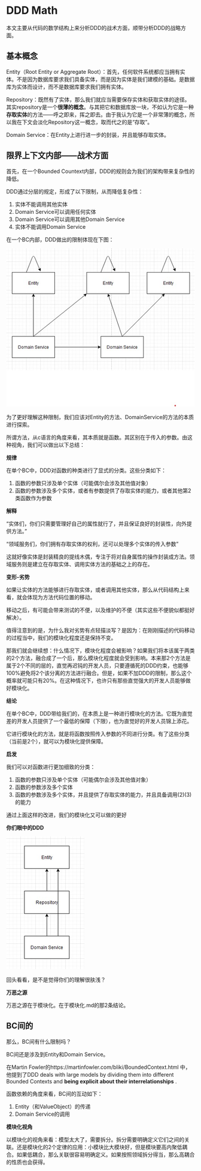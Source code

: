 # DDD Math

本文主要从代码的数学结构上来分析DDD的战术方面，顺带分析DDD的战略方面。

## 基本概念

Entity（Root Entity or Aggregate Root）：首先，任何软件系统都应当拥有实体。不是因为数据库要求我们具备实体，而是因为实体是我们建模的基础。是数据库为实体而设计，而不是数据库要求我们拥有实体。

Repository：既然有了实体，那么我们就应当需要保存实体和获取实体的途径。其实repository是一个**很薄的概念**。与其把它和数据库放一块，不如认为它是一种**存取实体**的方法——呼之即来，挥之即去。由于我认为它是一个非常薄的概念，所以我在下文会淡化Repository这一概念，取而代之的是“存取”。

Domain Service：在Entity上进行进一步的封装，并且能够存取实体。


## 限界上下文内部——战术方面

首先，在一个Bounded Countext内部，DDD的规则会为我们的架构带来复杂性的降低。

DDD通过分层的规定，形成了以下限制，从而降低复杂性：
1. 实体不能调用其他实体
2. Domain Service可以调用任何实体
3. Domain Service可以调用其他Domain Service
3. 实体不能调用Domain Service

在一个BC内部，DDD做出的限制体现在下图：

![](./1.jpg)


为了更好理解这种限制，我们应该对Entity的方法、DomainService的方法的本质进行探索。

所谓方法，从c语言的角度来看，其本质就是函数。其区别在于传入的参数。由这种视角，我们可以做出以下总结：

**规律**

在单个BC中，DDD对函数的种类进行了显式的分类。这些分类如下：
1. 函数的参数只涉及单个实体（可能偶尔会涉及其他值对象）
2. 函数的参数涉及多个实体，或者有参数提供了存取实体的能力，或者其他第2类函数作为参数

<!-- 这里，我们可以观察出单纯的模块化和DDD的联系和区别。 -->

**解释**

“实体们，你们只需要管理好自己的属性就行了，并且保证良好的封装性，向外提供方法。”

“领域服务们，你们拥有存取实体的权利，还可以处理多个实体的传入参数”

这就好像实体是封装精良的提线木偶，专注于将对自身属性的操作封装成方法。领域服务则是建立在存取实体、调用实体方法的基础之上的存在。


**变形-劣势**

如果让实体的方法能够进行存取实体，或者调用其他实体，那么从代码结构上来看，就会体现为方法代码位置的移动。

移动之后，有可能会带来测试的不便，以及维护的不便（其实这些不便貌似都挺好解决）。

值得注意到的是，为什么我对劣势有点轻描淡写？是因为：在刚刚描述的代码移动的过程当中，我们的模块化程度还是保持不变。

那我们就会继续想：什么情况下，模块化程度会被影响？如果我们将本该属于两类的2个方法，融合成了一个后，那么模块化程度就会受到影响。本来那2个方法是属于2个不同的层的，直觉再迟钝的开发人员，只要遵循死的DDD约束，也能够100%避免将2个该分离的方法进行融合。但是，如果不加DDD的限制，那么这个概率就可能只有20%。在这种情况下，也许只有那些直觉强大的开发人员能够做好模块化。

**结论**

在单个BC中，DDD带给我们的，在本质上是一种进行模块化的方法。它既为直觉差的开发人员提供了一个最低的保障（下限），也为直觉好的开发人员锦上添花。

它进行模块化的方法，就是将函数按照传入参数的不同进行分类。有了这些分类（当前是2个），就可以为模块化提供保障。


**启发**

我们可以对函数进行更加细致的分类：
1. 函数的参数只涉及单个实体（可能偶尔会涉及其他值对象）
2. 函数的参数涉及多个实体
3. 函数的参数涉及多个实体，并且提供了存取实体的能力，并且具备调用(2)(3)的能力

通过上面这样的改进，我们的模块化又可以做的更好


**你们眼中的DDD**

![](2.jpg)

回头看看，是不是觉得你们的理解很肤浅？


**万恶之源**

万恶之源在于模块化。在于模块化.md的那2条结论。


## BC间的

那么，BC间有什么限制吗？

BC间还是涉及到Entity和Domain Service。

在Martin Fowler的https://martinfowler.com/bliki/BoundedContext.html 中，他提到了DDD deals with large models by dividing them into different Bounded Contexts and **being explicit about their interrelationships** .

函数依赖的角度来看，BC间的互动如下：
1. Entity（和ValueObject）的传递
2. Domain Service的调用

<!-- **单向依赖**

请注意，BC间的依赖应当是单向的。BC间不能有双向的调用关系上的依赖。如果是双向的依赖，就应当考虑放在一个BC里面。

但是，两个BC依赖于同一个概念，是可以的。例如，RecordService有CreateRecord方法，而RateLimitService有LimitCreateRecord方法（限制创建record的速度）。RecordService.RecordService会调用RateLimitService.LimitCreateRecord。乍一看，这形成了双向依赖，但其实概念上的真正的依赖关系是这样的：两个服务共同依赖于“CreateRecord”这一概念。 -->


**模块化视角**

以模块化的视角来看：模型太大了，需要拆分。拆分需要明确定义它们之间的关联。还是模块化的2个定律的应用：小模块比大模块好，但是模块要高内聚低耦合。如果低耦合，那么关联很容易明确定义。如果按照领域拆分得当，那么高耦合的性质也会获得。
